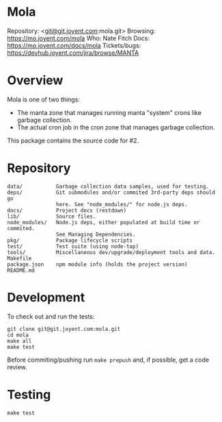 # Mola

Repository: <git@git.joyent.com:mola.git>
Browsing: <https://mo.joyent.com/mola>
Who: Nate Fitch
Docs: <https://mo.joyent.com/docs/mola>
Tickets/bugs: <https://devhub.joyent.com/jira/browse/MANTA>


# Overview

Mola is one of two things:

- The manta zone that manages running manta "system" crons like garbage collection.
- The actual cron job in the cron zone that manages garbage collection.

This package contains the source code for #2.



# Repository

    data/           Garbage collection data samples, used for testing.
    deps/           Git submodules and/or commited 3rd-party deps should go
                    here. See "node_modules/" for node.js deps.
    docs/           Project docs (restdown)
    lib/            Source files.
    node_modules/   Node.js deps, either populated at build time or commited.
                    See Managing Dependencies.
    pkg/            Package lifecycle scripts
    test/           Test suite (using node-tap)
    tools/          Miscellaneous dev/upgrade/deployment tools and data.
    Makefile
    package.json    npm module info (holds the project version)
    README.md



# Development

To check out and run the tests:

    git clone git@git.joyent.com:mola.git
    cd mola
    make all
    make test

Before commiting/pushing run `make prepush` and, if possible, get a code
review.



# Testing

    make test
